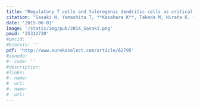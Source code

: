 ```yaml
---
title: "Regulatory T cells and tolerogenic dendritic cells as critical immune modulators in atherogenesis"
citation: "Sasaki N, Yamashita T, **Kasahara K**, Takeda M, Hirata K. *Curr Pharm Des*. 2015;21(9):1107-17. doi: 10.2174/1381612820666141013142518."
date: '2015-06-01'
image: '/static/img/pub/2014_Sasaki.png'
pmid: '25312730'
#pmcid: ''
#biorxiv: ''
pdf: 'http://www.eurekaselect.com/article/62795'
#zenodo: 
#- code: ''
#description:
#links:
#- name: 
#  url: 
#- name:
#  url:
---
```

